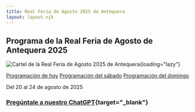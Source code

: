```yaml
---
title: Real Feria de Agosto 2025 de Antequera
layout: layout.njk
---
```


## Programa de la Real Feria de Agosto de Antequera 2025

![Cartel de la Real Feria de Agosto 2025 de Antequera](https://storage.googleapis.com/qultura-ficheros/eventos/14085915-e046-4b8e-aa03-1d42fd464c61.jpg){loading="lazy"}

<div class="program-buttons">
  <a class="program-button" href="/programa/2025-08-22/">Programación de hoy</a>
  <a class="program-button" href="/programa/2025-08-23/">Programación del sábado</a>
  <a class="program-button" href="/programa/2025-08-24/">Programación del domingo</a>
</div>

Del 20 al 24 de agosto de 2025

### [<i class="fa-brands fa-openai"></i> Pregúntale a nuestro ChatGPT](https://chatgpt.com/g/g-689908be4b6881918ee2ae1e923a1f9b-real-feria-de-agosto-antequera-2025){target="_blank"}
